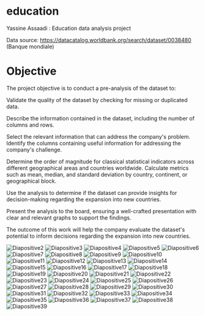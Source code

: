 # education
Yassine Assaadi : Education data analysis project

Data source: https://datacatalog.worldbank.org/search/dataset/0038480
(Banque mondiale)

# Objective

The project objective is to conduct a pre-analysis of the dataset to:

Validate the quality of the dataset by checking for missing or duplicated data.

Describe the information contained in the dataset, including the number of columns and rows.

Select the relevant information that can address the company's problem. Identify the columns containing useful information for addressing the company's challenge.

Determine the order of magnitude for classical statistical indicators across different geographical areas and countries worldwide. Calculate metrics such as mean, median, and standard deviation by country, continent, or geographical block.

Use the analysis to determine if the dataset can provide insights for decision-making regarding the expansion into new countries.

Present the analysis to the board, ensuring a well-crafted presentation with clear and relevant graphs to support the findings.

The outcome of this work will help the company evaluate the dataset's potential to inform decisions regarding the expansion into new countries.

![Diapositive2](https://github.com/Yassaadi/education/assets/106546639/7243fed7-5df8-4441-862c-c44bc8ef9bbb)
![Diapositive3](https://github.com/Yassaadi/education/assets/106546639/fff25792-e1dd-4483-8be6-412b27363c5f)
![Diapositive4](https://github.com/Yassaadi/education/assets/106546639/1642df97-a6f7-47f1-8d29-e9a19e06f636)
![Diapositive5](https://github.com/Yassaadi/education/assets/106546639/544c4f11-60dc-491c-a7ac-a61138e5431e)
![Diapositive6](https://github.com/Yassaadi/education/assets/106546639/eae6c109-c7d9-4bd0-a625-0020ae4a990f)
![Diapositive7](https://github.com/Yassaadi/education/assets/106546639/57e69468-83a9-49a5-b70f-86c9131b1327)
![Diapositive8](https://github.com/Yassaadi/education/assets/106546639/e8c582cd-1a96-4d4a-9014-278bc30be5c7)
![Diapositive9](https://github.com/Yassaadi/education/assets/106546639/e7785d72-7227-4f52-8636-da5030e9e8c6)
![Diapositive10](https://github.com/Yassaadi/education/assets/106546639/07da6bf2-e5de-4459-8ef8-7cb50528de0a)
![Diapositive11](https://github.com/Yassaadi/education/assets/106546639/15038247-35a4-4c78-9958-6abff26abea5)
![Diapositive12](https://github.com/Yassaadi/education/assets/106546639/a3515341-ee1f-4799-a6ae-701f96158cf4)
![Diapositive13](https://github.com/Yassaadi/education/assets/106546639/8d0b6566-5266-478d-a764-8721d8d5f0ed)
![Diapositive14](https://github.com/Yassaadi/education/assets/106546639/258f38d4-38c8-4285-ae58-7413a4bc7391)
![Diapositive15](https://github.com/Yassaadi/education/assets/106546639/a5235857-5eb4-4710-a4ed-b05046757434)
![Diapositive16](https://github.com/Yassaadi/education/assets/106546639/1dd0c636-ced4-4ae2-a108-6880c9fcf2cd)
![Diapositive17](https://github.com/Yassaadi/education/assets/106546639/c84a9675-051b-4911-9718-8a17e422a88f)
![Diapositive18](https://github.com/Yassaadi/education/assets/106546639/9eef1d08-8cc7-4fbd-af47-2422a95c0598)
![Diapositive19](https://github.com/Yassaadi/education/assets/106546639/253ef148-82d2-4701-a6b0-5f1125761038)
![Diapositive20](https://github.com/Yassaadi/education/assets/106546639/a4af1246-b8f1-466e-8631-4f914c37cac9)
![Diapositive21](https://github.com/Yassaadi/education/assets/106546639/c912241a-a702-42ab-9628-fadb70e3f2d6)
![Diapositive22](https://github.com/Yassaadi/education/assets/106546639/1587f868-e62a-4bcf-80fc-d960f470ee8d)
![Diapositive23](https://github.com/Yassaadi/education/assets/106546639/9b7b4913-219d-48cc-b2a9-bdefbe0df525)
![Diapositive24](https://github.com/Yassaadi/education/assets/106546639/3e2a51dd-66ee-4d97-b6b8-2a3a0a997b6d)
![Diapositive25](https://github.com/Yassaadi/education/assets/106546639/497a117e-3a6b-4ecb-bef8-004e15fb7ed3)
![Diapositive26](https://github.com/Yassaadi/education/assets/106546639/7e645e5a-8a2f-4ebb-baf2-144b38934038)
![Diapositive27](https://github.com/Yassaadi/education/assets/106546639/23cdc065-31b1-435f-b3dd-7ec56493ceaf)
![Diapositive28](https://github.com/Yassaadi/education/assets/106546639/f6c8a109-ecd8-4c3f-aa74-411549bb32f7)
![Diapositive29](https://github.com/Yassaadi/education/assets/106546639/5a1e5520-43a5-4e92-966e-b673e6ea4803)
![Diapositive30](https://github.com/Yassaadi/education/assets/106546639/462de684-5ddd-471d-8ed4-ac908756522f)
![Diapositive31](https://github.com/Yassaadi/education/assets/106546639/5647b4a7-30ea-45d4-a86c-c004963d1759)
![Diapositive32](https://github.com/Yassaadi/education/assets/106546639/9352e3b6-0c85-4894-9299-8efa2394e495)
![Diapositive33](https://github.com/Yassaadi/education/assets/106546639/77891247-7c47-4798-8432-66a9acc0c831)
![Diapositive34](https://github.com/Yassaadi/education/assets/106546639/93e5a680-4572-4f42-a752-07bf89a6d9f3)
![Diapositive35](https://github.com/Yassaadi/education/assets/106546639/4f6740bd-955c-41be-86b6-b6681c19891c)
![Diapositive36](https://github.com/Yassaadi/education/assets/106546639/9167a6a4-0897-42c6-96ea-a39eabaf370e)
![Diapositive37](https://github.com/Yassaadi/education/assets/106546639/6180bcbe-e18d-43e2-8b64-f085b4c1cda8)
![Diapositive38](https://github.com/Yassaadi/education/assets/106546639/99455f7e-ce88-429c-bc81-9a221af3fbcd)
![Diapositive39](https://github.com/Yassaadi/education/assets/106546639/98fd2cd1-cca5-4129-9563-594aa28c1033)

